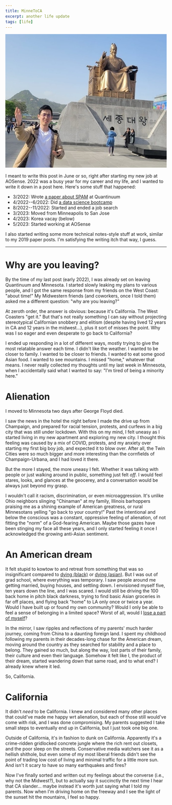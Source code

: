 ```yaml
---
title: MinneToCA
excerpt: another life update
tags: [life]
---
```


![koreaa](/assets/images/korea.jpg)

I meant to write this post in June or so, right after starting my new job at AOSense. 2022 was a busy year for my career and my life, and I wanted to write it down in a post here. Here's some stuff that happened:
* 3/2022: Wrote [a paper about SPAM](https://arxiv.org/abs/2203.01920) at Quantinuum
* 4/2022--6/2022: Did [a data science bootcamp](https://www.thedataincubator.com/)
* 8/2022--11/2022: Started and ended a job search
* 3/2023: Moved from Minneapolis to San Jose
* 4/2023: Korea vacay (below)
* 5/2023: Started working at AOSense

I also started writing some more technical notes-style stuff at work, similar to my 2019 paper posts. I'm satisfying the writing itch that way, I guess.

---

# Why are you leaving?

By the time of my last post (early 2022), I was already set on leaving Quantinuum and Minnesota. I started slowly leaking my plans to various people, and I got the same response from my friends on the West Coast: "about time!" My Midwestern friends (and coworkers, once I told them) asked me a different question: "why are you leaving?"

At zeroth order, the answer is obvious: because it's California. The West Coasters "get it." But that's not really something I can say without projecting stereotypical Californian snobbery and elitism (despite having lived 12 years in CA and 12 years in the midwest...), plus it sort of misses the point. Why was I so eager and even desperate to go back to California?

I ended up responding in a lot of different ways, mostly trying to give the most relatable answer each time. I didn't like the weather. I wanted to be closer to family. I wanted to be closer to friends. I wanted to eat some good Asian food. I wanted to see mountains. I missed "home," whatever that means. I never really collected my thoughts until my last week in Minnesota, when I accidentally said what I wanted to say: "I'm tired of being a minority here."

# Alienation

I moved to Minnesota two days after George Floyd died.

I saw the news in the hotel the night before I made the drive up from Champaign, and prepared for racial tension, protests, and curfews in a big city that was still under lockdown. With this on my mind, I felt uneasy as I started living in my new apartment and exploring my new city. I thought this feeling was caused by a mix of COVID, protests, and my anxiety over starting my first big boy job, and expected it to blow over. After all, the Twin Cities were so much bigger and more interesting than the cornfields of Champaign-Urbana, and I had loved it there.

But the more I stayed, the more uneasy I felt. Whether it was talking with people or just walking around in public, something just felt *off*. I would feel stares, looks, and glances at the geocerey, and a conversation would be always just beyond my grasp.

I wouldn't call it racism, discrimination, or even microaggression. It's unlike Ohio neighbors slinging "Chinaman" at my family, Illinois barhoppers praising me as a shining example of American greatness, or rural Minnesotans yelling "go back to your country!" Past the intentional and below the conscious was a constant, oppressive feeling of alienation, of not fitting the "norm" of a God-fearing American. Maybe those gazes have been stinging my face all these years, and I only started feeling it once I acknowledged the growing anti-Asian sentiment.


# An American dream

It felt stupid to kowtow to and retreat from something that was so insignificant compared to [dying (black)](https://en.wikipedia.org/wiki/Murder_of_George_Floyd) or [dying (asian)](https://en.wikipedia.org/wiki/Killing_of_Vicha_Ratanapakdee). But I was out of grad school, where everything was temporary. I saw people around me getting married, buying houses, and settling down. I envisioned myself five, ten years down the line, and I was scared. I would still be driving the 100 back home in pitch black darkness, trying to find basic Asian groceries in far off places, and flying back "home" to LA only once or twice a year. Would I have built up or found my own community? Would I only be able to feel a sense of belonging in a limited space? Worst of all, would I [lose a part of myself](https://www.tiktok.com/@laurajpeg/video/6957382882696367366)?

In the mirror, I saw ripples and reflections of my parents' much harder journey, coming from China to a daunting foreign land. I spent my childhood following my parents in their decades-long chase for the American dream, moving around the country as they searched for stability and a place to belong. They gained so much, but along the way, lost parts of their family, their culture and even their language. Somehow it felt like I, the product of their dream, started wandering down that same road, and to what end? I already knew where it led.

So, California.


# California

It didn't *need* to be California. I knew and considered many other places that could've made me happy wrt alienation, but each of those still would've come with risk, and I was done compromising. My parents suggested I take small steps to eventually end up in California, but I just took one big one.

Outside of California, it's in fashion to dunk on California. Apparently it's a crime-ridden gridlocked concrete jungle where the rich rent out closets, and the poor sleep on the streets. Conservative media watchers see it as a hellish shithole, but even some of my most liberal friends didn't see the point of trading low cost of living and minimal traffic for a little more sun. And isn't it scary to have so many earthquakes and fires?

Now I've finally sorted and written out my feelings about the converse (i.e., why not the Midwest?), but to actually say it succinctly the next time I hear that CA slander... maybe instead it's worth just saying what I told my parents. Now when I'm driving home on the freeway and I see the light of the sunset hit the mountains, I feel so happy.
